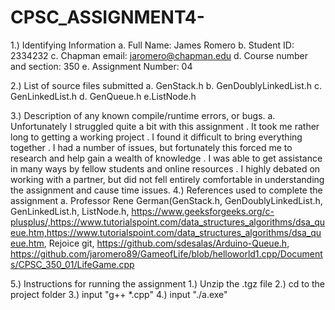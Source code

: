 # CPSC_ASSIGNMENT4- 

1.) Identifying Information a. Full Name: James Romero b. Student ID: 2334232 c. Chapman email: jaromero@chapman.edu d. Course number and section: 350 e. Assignment Number: 04

2.) List of source files submitted a. GenStack.h  b. GenDoublyLinkedList.h c. GenLinkedList.h d. GenQueue.h	e.ListNode.h

3.) Description of any known compile/runtime errors, or bugs. a. Unfortunately I struggled quite a bit with this assignment . 
It took me rather long to getting a working project . I found it difficult  to bring everything  together . I had a number of issues, but fortunately  this forced me to research and help gain a wealth of knowledge . I was able to get assistance in many ways by fellow students and online resources . I highly debated on working with a partner, but did not fell entirely  comfortable in understanding the assignment and cause time issues.
4.) References used to complete the assignment a. Professor Rene German(GenStack.h,  GenDoublyLinkedList.h, GenLinkedList.h, ListNode.h, https://www.geeksforgeeks.org/c-plusplus/,https://www.tutorialspoint.com/data_structures_algorithms/dsa_queue.htm,https://www.tutorialspoint.com/data_structures_algorithms/dsa_queue.htm, Rejoice git, https://github.com/sdesalas/Arduino-Queue.h, https://github.com/jaromero89/GameofLife/blob/helloworld1.cpp/Documents/CPSC_350_01/LifeGame.cpp

5.) Instructions for running the assignment 1.) Unzip the .tgz file 2.) cd to the project folder 3.) input "g++ *.cpp" 4.) input "./a.exe"
